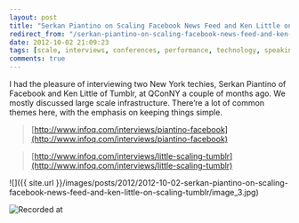 ```yaml
---
layout: post
title: "Serkan Piantino on Scaling Facebook News Feed and Ken Little on Scaling Tumblr"
redirect_from: "/serkan-piantino-on-scaling-facebook-news-feed-and-ken-little-on-scaling-tumblr"
date: 2012-10-02 21:09:23
tags: [scale, interviews, conferences, performance, technology, speaking]
comments: true
---
```

I had the pleasure of interviewing two New York techies, Serkan Piantino of Facebook and Ken Little of Tumblr, at QConNY a couple of months ago. We mostly discussed large scale infrastructure. There’re a lot of common themes here, with the emphasis on keeping things simple.

> [http://www.infoq.com/interviews/piantino-facebook](http://www.infoq.com/interviews/piantino-facebook)

> [http://www.infoq.com/interviews/little-scaling-tumblr](http://www.infoq.com/interviews/little-scaling-tumblr)

![]({{ site.url }}/images/posts/2012/2012-10-02-serkan-piantino-on-scaling-facebook-news-feed-and-ken-little-on-scaling-tumblr/image_3.jpg)

![Recorded at](http://www.infoq.com/resource/interviews/little-scaling-tumblr/en/promoImage/QCon%20NY%202012.jpg)
